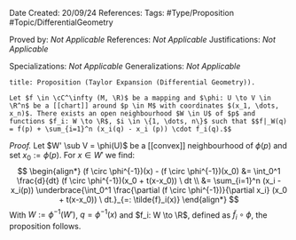 <div class="topSpace"></div>

Date Created: 20/09/24
References: 
Tags: #Type/Proposition #Topic/DifferentialGeometry

Proved by: <i>Not Applicable</i>
References: <i>Not Applicable</i>
Justifications: <i>Not Applicable</i>

Specializations: <i>Not Applicable</i>
Generalizations: <i>Not Applicable</i>

``` ad-Proposition
title: Proposition (Taylor Expansion (Differential Geometry)).

Let $f \in \cC^\infty (M, \R)$ be a mapping and $\phi: U \to V \in \R^n$ be a [[chart]] around $p \in M$ with coordinates $(x_1, \dots, x_n)$. There exists an open neighbourhood $W \in U$ of $p$ and functions $f_i: W \to \R$, $i \in \{1, \dots, n\}$ such that $$f|_W(q) = f(p) + \sum_{i=1}^n (x_i(q) - x_i (p)) \cdot f_i(q).$$

```

<i>Proof.</i>
Let $W' \sub V = \phi(U)$ be a [[convex]] neighbourhood of $\phi(p)$ and set $x_0 :=  \phi(p)$. For $x \in W'$ we find:
$$
\begin{align*}
(f \circ \phi^{-1})(x) - (f \circ \phi^{-1})(x_0) &= \int_0^1 \frac{d}{dt} (f \circ \phi^{-1})(x_0 + t(x-x_0)) \ dt \\
&= \sum_{i=1}^n (x_i - x_i(p)) \underbrace{\int_0^1 \frac{\partial (f \circ \phi^{-1})}{\partial x_i} (x_0 + t(x-x_0)) \ dt.}_{=: \tilde{f}_i(x)}
\end{align*}
$$
With $W := \phi^{-1} (W')$,  $q = \phi^{-1} (x)$ and $f_i: W \to \R$, defined as $\tilde{f}_i \circ \phi$, the proposition follows.
